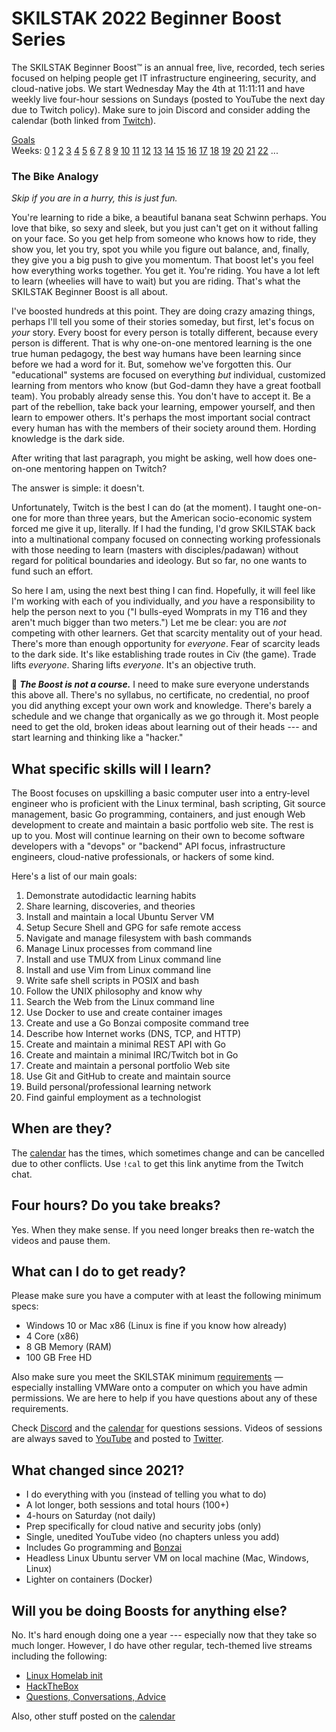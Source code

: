 # SKILSTAK 2022 Beginner Boost Series

The SKILSTAK Beginner Boost™ is an annual free, live, recorded, tech
series focused on helping people get IT infrastructure engineering,
security, and cloud-native jobs. We start Wednesday May the 4th at
11:11:11 and have weekly live four-hour sessions on Sundays (posted to
YouTube the next day due to Twitch policy). Make sure to join Discord
and consider adding the calendar (both linked from
[Twitch](http://rwxrob.tv)).

[Goals](#what-specific-skills-will-i-learn)  
Weeks:
[0](/weeks/00/README.md)
[1](/weeks/01/README.md)
[2](/weeks/02/README.md)
[3](/weeks/03/README.md)
[4](/weeks/04/README.md)
[5](/weeks/05/README.md)
[6](/weeks/06/README.md)
[7](/weeks/07/README.md)
[8](/weeks/08/README.md)
[9](/weeks/09/README.md)
[10](/weeks/10/README.md)
[11](/weeks/11/README.md)
[12](/weeks/12/README.md)
[13](/weeks/13/README.md)
[14](/weeks/14/README.md)
[15](/weeks/15/README.md)
[16](/weeks/16/README.md)
[17](/weeks/17/README.md)
[18](/weeks/18/README.md)
[19](/weeks/19/README.md)
[20](/weeks/20/README.md)
[21](/weeks/21/README.md)
[22](/weeks/22/README.md)
...

### The Bike Analogy

*Skip if you are in a hurry, this is just fun.*

You're learning to ride a bike, a beautiful banana seat Schwinn perhaps.
You love that bike, so sexy and sleek, but you just can't get on it
without falling on your face. So you get help from someone who knows how
to ride, they show you, let you try, spot you while you figure out
balance, and, finally, they give you a big push to give you momentum.
That boost let's you feel how everything works together. You get it.
You're riding. You have a lot left to learn (wheelies will have to wait)
but you are riding. That's what the SKILSTAK Beginner Boost is all about.

I've boosted hundreds at this point. They are doing crazy amazing
things, perhaps I'll tell you some of their stories someday, but first,
let's focus on *your* story. Every boost for every person is totally
different, because every person is different. That is why one-on-one
mentored learning is the one true human pedagogy, the best way humans
have been learning since before we had a word for it. But, somehow we've
forgotten this. Our "educational" systems are focused on everything
*but* individual, customized learning from mentors who know (but
God-damn they have a great football team). You probably already sense
this. You don't have to accept it. Be a part of the rebellion, take back
your learning, empower yourself, and then learn to empower others. It's
perhaps the most important social contract every human has with the
members of their society around them. Hording knowledge is the dark
side.

After writing that last paragraph, you might be asking, well how does
one-on-one mentoring happen on Twitch?

The answer is simple: it doesn't.

Unfortunately, Twitch is the best I can do (at the moment). I taught
one-on-one for more than three years, but the American socio-economic
system forced me give it up, literally. If I had the funding, I'd grow
SKILSTAK back into a multinational company focused on connecting working
professionals with those needing to learn (masters with
disciples/padawan) without regard for political boundaries and ideology.
But so far, no one wants to fund such an effort.

So here I am, using the next best thing I can find. Hopefully, it will
feel like I'm working with each of you individually, and *you* have a
responsibility to help the person next to you ("I bulls-eyed Womprats in
my T16 and they aren't much bigger than two meters.") Let me be clear:
you are *not* competing with other learners. Get that scarcity mentality
out of your head. There's more than enough opportunity for *everyone*.
Fear of scarcity leads to the dark side. It's like establishing trade
routes in Civ (the game). Trade lifts *everyone*. Sharing lifts
*everyone*. It's an objective truth.

🌟 ***The Boost is not a course.*** I need to make sure everyone
understands this above all. There's no syllabus, no certificate, no
credential, no proof you did anything except your own work and
knowledge. There's barely a schedule and we change that organically as
we go through it. Most people need to get the old, broken ideas about
learning out of their heads --- and start learning and thinking like a
"hacker."

## What specific skills will I learn?

The Boost focuses on upskilling a basic computer user into a entry-level
engineer who is proficient with the Linux terminal, bash scripting, Git
source management, basic Go programming, containers, and just enough Web
development to create and maintain a basic portfolio web site. The rest
is up to you. Most will continue learning on their own to become
software developers with a "devops" or "backend" API focus,
infrastructure engineers, cloud-native professionals, or hackers of some
kind.

Here's a list of our main goals:

1.  Demonstrate autodidactic learning habits
2.  Share learning, discoveries, and theories
3.  Install and maintain a local Ubuntu Server VM
4.  Setup Secure Shell and GPG for safe remote access
5.  Navigate and manage filesystem with bash commands
6.  Manage Linux processes from command line
7.  Install and use TMUX from Linux command line
8.  Install and use Vim from Linux command line
9.  Write safe shell scripts in POSIX and bash
10. Follow the UNIX philosophy and know why
11. Search the Web from the Linux command line
12. Use Docker to use and create container images
13. Create and use a Go Bonzai composite command tree
14. Describe how Internet works (DNS, TCP, and HTTP)
15. Create and maintain a minimal REST API with Go
16. Create and maintain a minimal IRC/Twitch bot in Go
17. Create and maintain a personal portfolio Web site
18. Use Git and GitHub to create and maintain source
19. Build personal/professional learning network
20. Find gainful employment as a technologist

## When are they?

The [calendar](https://bit.ly/rwxrobsched) has the times, which
sometimes change and can be cancelled due to other conflicts. Use `!cal`
to get this link anytime from the Twitch chat.

## Four hours? Do you take breaks?

Yes. When they make sense. If you need longer breaks then re-watch the
videos and pause them.

## What can I do to get ready?

Please make sure you have a computer with at least the following minimum
specs:

* Windows 10 or Mac x86 (Linux is fine if you know how already)
* 4 Core (x86)
* 8 GB Memory (RAM)
* 100 GB Free HD

Also make sure you meet the SKILSTAK minimum
[requirements](requirements) — especially installing VMWare onto a
computer on which you have admin permissions. We are here to help if you
have questions about any of these requirements.

Check [Discord](https://discord.gg/9wydZXY) and the
[calendar](https://bit.ly/rwxrobsched) for questions sessions. Videos of
sessions are always saved to [YouTube](https://youtube.com/rwxrob) and
posted to [Twitter](https://twitter.com/rwxrob).

## What changed since 2021?

* I do everything with you (instead of telling you what to do)
* A lot longer, both sessions and total hours (100+)
* 4-hours on Saturday (not daily)
* Prep specifically for cloud native and security jobs (only)
* Single, unedited YouTube video (no chapters unless you add)
* Includes Go programming and [Bonzai](https://github.com/rwxrob/bonzai)
* Headless Linux Ubuntu server VM on local machine (Mac, Windows, Linux)
* Lighter on containers (Docker)

## Will you be doing Boosts for anything else?

No. It's hard enough doing one a year --- especially now that they take
so much longer. However, I do have other regular, tech-themed live
streams including the following:

* [Linux Homelab init](https://youtube.com/playlist?list=PLrK9UeDMcQLpjUGg5z9Z6Un-axVx06-2J)
* [HackTheBox](https://youtube.com/playlist?list=PLrK9UeDMcQLpiEpzeh3SyeTTW7GRk1OAV)
* [Questions, Conversations, Advice](https://youtube.com/playlist?list=PLrK9UeDMcQLqpsODBnT6mRebNNNRnFDwQ)

Also, other stuff posted on the [calendar](https://bit.ly/rwxrobsched)
